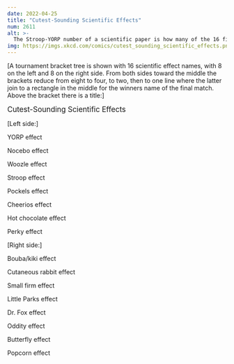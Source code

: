 ```yaml
---
date: 2022-04-25
title: "Cutest-Sounding Scientific Effects"
num: 2611
alt: >-
  The Stroop-YORP number of a scientific paper is how many of the 16 finalist names (sans 'effect') it manages to casually sneak into the text.
img: https://imgs.xkcd.com/comics/cutest_sounding_scientific_effects.png
---
```

[A tournament bracket tree is shown with 16 scientific effect names, with 8 on the left and 8 on the right side. From both sides toward the middle the brackets reduce from eight to four, to two, then to one line where the latter join to a rectangle in the middle for the winners name of the final match. Above the bracket there is a title:]

<big>Cutest-Sounding Scientific Effects</big>

[Left side:]

YORP effect

Nocebo effect

Woozle effect

Stroop effect

Pockels effect

Cheerios effect

Hot chocolate effect

Perky effect

[Right side:]

Bouba/kiki effect

Cutaneous rabbit effect

Small firm effect

Little Parks effect

Dr. Fox effect

Oddity effect

Butterfly effect

Popcorn effect